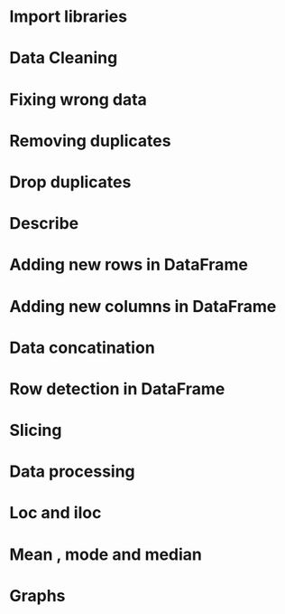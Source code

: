 # Import libraries
# Data Cleaning 
# Fixing wrong data
# Removing duplicates
# Drop duplicates
# Describe
# Adding new rows in DataFrame
# Adding new columns in DataFrame
# Data concatination
# Row detection in DataFrame
# Slicing
# Data processing
# Loc and iloc
# Mean , mode and median
# Graphs
